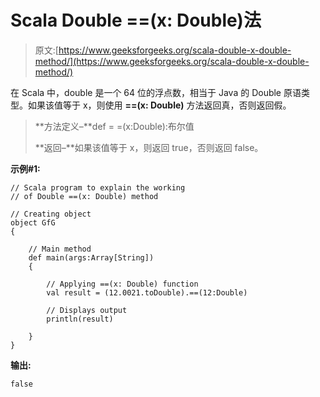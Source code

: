 # Scala Double ==(x: Double)法

> 原文:[https://www.geeksforgeeks.org/scala-double-x-double-method/](https://www.geeksforgeeks.org/scala-double-x-double-method/)

在 Scala 中，double 是一个 64 位的浮点数，相当于 Java 的 Double 原语类型。如果该值等于 x，则使用 **==(x: Double)** 方法返回真，否则返回假。

> **方法定义–**def = =(x:Double):布尔值
> 
> **返回–**如果该值等于 x，则返回 true，否则返回 false。

**示例#1:**

```
// Scala program to explain the working 
// of Double ==(x: Double) method

// Creating object
object GfG
{ 

    // Main method
    def main(args:Array[String])
    {

        // Applying ==(x: Double) function
        val result = (12.0021.toDouble).==(12:Double)

        // Displays output
        println(result)

    }
} 
```

**输出:**

```
false

```